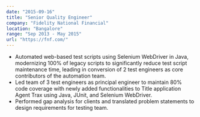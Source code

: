 ```yaml
---
date: "2015-09-16"
title: "Senior Quality Engineer"
company: "Fidelity National Financial"
location: "Bangalore"
range: "Sep 2013 - May 2015"
url: "https://fnf.com/"
---
```


- Automated web-based test scripts using Selenium WebDriver in Java, modernizing 100% of legacy scripts to significantly reduce test script maintenance time, leading in conversion of 2 test engineers as core contributors of the automation team.
- Led team of 3 test engineers as principal engineer to maintain 80% code coverage with newly added functionalities to Title application Agent Trax using Java, JUnit, and Selenium WebDriver.
- Performed gap analysis for clients and translated problem statements to design requirements for testing team.
